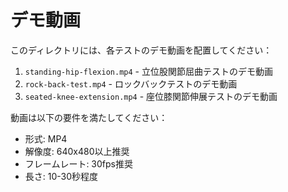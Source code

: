 # デモ動画

このディレクトリには、各テストのデモ動画を配置してください：

1. `standing-hip-flexion.mp4` - 立位股関節屈曲テストのデモ動画
2. `rock-back-test.mp4` - ロックバックテストのデモ動画  
3. `seated-knee-extension.mp4` - 座位膝関節伸展テストのデモ動画

動画は以下の要件を満たしてください：
- 形式: MP4
- 解像度: 640x480以上推奨
- フレームレート: 30fps推奨
- 長さ: 10-30秒程度